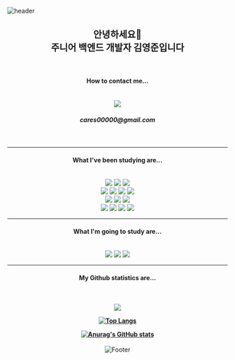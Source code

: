 ![header](https://capsule-render.vercel.app/api?type=Waving&color=timeAuto&height=190&section=header&text=Cares&nbsp;Github&fontSize=50)

<div align="center">
    <h2>안녕하세요🙌<br>주니어 백엔드 개발자 김영준입니다</h2><br>
    <h4>How to contact me...</h4> <br>
    <a href="https://cares.notion.site/Profile-273b7a801550466b98d2cb9a2d1633b8"><img src="https://img.shields.io/badge/Notion-374344?style=flat-square&logo=Notion&logoColor=#000000"/></a>
    <br>
    <h5>cares00000@gmail.com</h5>
<div>

<br>
<hr>

<div align="center">
<h4>What I've been studying are...</h4>

<br>

<img src="https://img.shields.io/badge/Java-468aab?style=flat-square&logo=Java&logoColor=#007396"/>
<img src="https://img.shields.io/badge/Spring-556B2F?style=flat-square&logo=Spring&logoColor=#6DB33F"/>
<img src="https://img.shields.io/badge/Spring MVC-556B2F?style=flat-square&logo=Spring&logoColor=#6DB33F"/>
<br>
<img src="https://img.shields.io/badge/Spring Data JPA-556B2F?style=flat-square&logo=Spring&logoColor=#6DB33F"/>
<img src="https://img.shields.io/badge/Hibernate-86949a?style=flat-square&logo=Hibernate&logoColor=#59666C"/>
<img src="https://img.shields.io/badge/Querydsl-b2daff?style=flat-square"/>
<img src="https://img.shields.io/badge/MyBatis-b8bec1?style=flat-square&"/>
<br>
<img src="https://img.shields.io/badge/OracleDB-7e0000?style=flat-square&logo=Oracle&logoColor=#F80000"/>
<img src="https://img.shields.io/badge/MySQL-9cf0ff?style=flat-square&logo=MySQL&logoColor=#4479A1"/>
<img src="https://img.shields.io/badge/Amazon AWS-232f3e?style=flat-square&logo=Amazon AWS&logoColor=#232F3E"/>
<br>
<img src="https://img.shields.io/badge/HTML5-a91600?style=flat-square&logo=HTML5&logoColor=#E34F26"/>
<img src="https://img.shields.io/badge/CSS-5ba0e9?style=flat-square&logo=CSS3&logoColor=#1572B6"/>
<img src="https://img.shields.io/badge/JavaScript-8c7900?style=flat-square&logo=JavaScript&logoColor=#F7DF1E"/>
<img src="https://img.shields.io/badge/Bootstrap5-ab7fe6?style=flat-square&logo=Bootstrap&logoColor=#7952B3"/>


<!-- <br>
</div>

<hr>

<div align="center">
<h4>What I’m currently studying are...</h4>

<br>




<br>
</div> -->

<hr>

<div align="center">
<h4>What I'm going to study are...</h4>

<br>


<img src="https://img.shields.io/badge/Jenkins-520000?style=flat-square&logo=Jenkins&logoColor=#D24939"/>
<img src="https://img.shields.io/badge/Docker-c4ffff?style=flat-square&logo=Docker&logoColor=#2496ED"/>
<img src="https://img.shields.io/badge/Kubernetes-7ca4ff?style=flat-square&logo=Kubernetes&logoColor=#326CE5"/>





<br>
</div>

<hr>
<div align="center">
<h4>My Github statistics are...<h4>

<br>

<a href="https://github.com/cares0"><img src="https://hits.seeyoufarm.com/api/count/incr/badge.svg?url=https%3A%2F%2Fgithub.com%2Fcares0&count_bg=%237F857A&title_bg=%23555555&icon=github.svg&icon_color=%23E7E7E7&title=GitHub&edge_flat=false"/></a>

[![Top Langs](https://github-readme-stats.vercel.app/api/top-langs/?username=cares0)](https://github.com/cares0/github-readme-stats)

[![Anurag's GitHub stats](https://github-readme-stats.vercel.app/api?username=cares0)](https://github.com/cares0/github-readme-stats)


</div>

![Footer](https://capsule-render.vercel.app/api?type=waving&color=timeAuto&height=80&section=footer)
